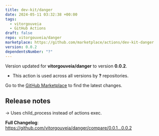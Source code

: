 ```yaml
---
title: dev-kit/danger
date: 2024-05-11 03:32:38 +00:00
tags:
  - vitorgouveia
  - GitHub Actions
draft: false
repo: vitorgouveia/danger
marketplace: https://github.com/marketplace/actions/dev-kit-danger
version: 0.0.2
dependentsNumber: "?"
---
```



Version updated for **vitorgouveia/danger** to version **0.0.2**.
- This action is used across all versions by **?** repositories.

Go to the [GitHub Marketplace](https://github.com/marketplace/actions/dev-kit-danger) to find the latest changes.

## Release notes

-> Uses child_process instead of actions exec.

**Full Changelog**: https://github.com/vitorgouveia/danger/compare/0.0.1...0.0.2

